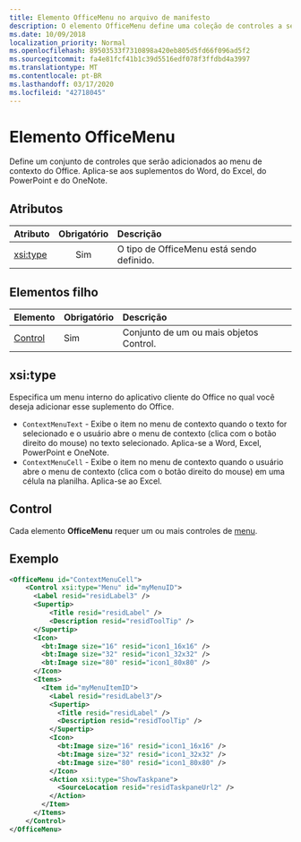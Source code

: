 ```yaml
---
title: Elemento OfficeMenu no arquivo de manifesto
description: O elemento OfficeMenu define uma coleção de controles a serem adicionados ao menu de contexto do Office.
ms.date: 10/09/2018
localization_priority: Normal
ms.openlocfilehash: 89503533f7310898a420eb805d5fd66f096ad5f2
ms.sourcegitcommit: fa4e81fcf41b1c39d5516edf078f3ffdbd4a3997
ms.translationtype: MT
ms.contentlocale: pt-BR
ms.lasthandoff: 03/17/2020
ms.locfileid: "42718045"
---
```

# <a name="officemenu-element"></a>Elemento OfficeMenu

Define um conjunto de controles que serão adicionados ao menu de contexto do Office. Aplica-se aos suplementos do Word, do Excel, do PowerPoint e do OneNote.

## <a name="attributes"></a>Atributos

| Atributo            | Obrigatório | Descrição                          |
|:---------------------|:--------:|:-------------------------------------|
| [xsi:type](#xsitype) | Sim      | O tipo de OfficeMenu está sendo definido.|

## <a name="child-elements"></a>Elementos filho

|  Elemento |  Obrigatório  |  Descrição  |
|:-----|:-----|:-----|
|  [Control](#control)    | Sim |  Conjunto de um ou mais objetos Control.  |

## <a name="xsitype"></a>xsi:type

Especifica um menu interno do aplicativo cliente do Office no qual você deseja adicionar esse suplemento do Office.

- `ContextMenuText` -  Exibe o item no menu de contexto quando o texto for selecionado e o usuário abre o menu de contexto (clica com o botão direito do mouse) no texto selecionado. Aplica-se a Word, Excel, PowerPoint e OneNote.
- `ContextMenuCell` -  Exibe o item no menu de contexto quando o usuário abre o menu de contexto (clica com o botão direito do mouse) em uma célula na planilha. Aplica-se ao Excel. 

## <a name="control"></a>Control

Cada elemento **OfficeMenu** requer um ou mais controles de [menu](control.md#menu-dropdown-button-controls). 

## <a name="example"></a>Exemplo

```xml
<OfficeMenu id="ContextMenuCell">
    <Control xsi:type="Menu" id="myMenuID">
      <Label resid="residLabel3" />
      <Supertip>
          <Title resid="residLabel" />
          <Description resid="residToolTip" />
      </Supertip>   
      <Icon>
        <bt:Image size="16" resid="icon1_16x16" />
        <bt:Image size="32" resid="icon1_32x32" />
        <bt:Image size="80" resid="icon1_80x80" />
      </Icon>    
      <Items>
        <Item id="myMenuItemID">
          <Label resid="residLabel3"/>
          <Supertip>
            <Title resid="residLabel" />
            <Description resid="residToolTip" />
          </Supertip>
          <Icon>
            <bt:Image size="16" resid="icon1_16x16" />
            <bt:Image size="32" resid="icon1_32x32" />
            <bt:Image size="80" resid="icon1_80x80" />
          </Icon>    
          <Action xsi:type="ShowTaskpane">
            <SourceLocation resid="residTaskpaneUrl2" />    
          </Action>    
        </Item>
      </Items>
    </Control>   
</OfficeMenu>
```
